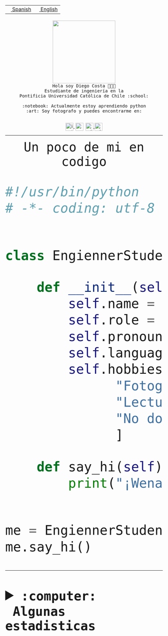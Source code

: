 <table border="0"  align="right">
 <tr><td><a href="README.md"><img src="https://upload.wikimedia.org/wikipedia/commons/thumb/8/89/Bandera_de_Espa%C3%B1a.svg/1200px-Bandera_de_Espa%C3%B1a.svg.png" height="10"> Spanish</a></td>
 <td><a href="README.en.md"><img src="https://upload.wikimedia.org/wikipedia/commons/a/a4/Flag_of_the_United_States.svg" height="10"> English</a></td></tr>
</table><br><br><br>


<p align="center">
  <img src="https://github.com/diegocostares/diegocostares/blob/main/Images/aaa2.gif?raw=true" height="200px" weight="200px">
  <br><samp>
    Hola soy Diego Costa 👨🏻‍💻<br>
    Estudiante de ingeniería en la <br>
    Pontificia Universidad Católica de Chile :school:<br>
  <br>
    :notebook: Actualmente estoy aprendiendo python <br>
    :art: Soy fotografo y puedes encontrarme en: <br>
  <br></samp>
  
</p>

<p align="center">
   <a href="https://instagram.com/diegocosta_no" target="blank">
    <img 
    align="center" src="https://cdn.jsdelivr.net/npm/simple-icons@3.0.1/icons/instagram.svg" alt="instagram" height="25px" width="25px" />
  </a>
  <a style="border: 3px solid; color: white;"href="https://t.me/diegocosta_no" target="blank">
  <img
  align="center" alt="Telegram" width="25px" src="https://icons-for-free.com/iconfiles/png/512/Telegram-1324888767380505522.png" />
</a>
<a href="https://api.whatsapp.com/send?phone=56971897835&text=Hola!" target="blank">
  <img
  align="center" alt="wtsp" width="25px" src="https://img.icons8.com/pastel-glyph/2x/whatsapp--v2.png" />
</a>
<a href="https://www.linkedin.com/in/diego-costa-786249213/" target="blank">
  <img
  align="center" alt="wtsp" width="25px" src="https://img.icons8.com/metro/452/linkedin.png" />
</a>

  </a>
</p>

---


<p align="center"><font size="25"><samp>Un poco de mi en codigo</samp></front></p>


```python
#!/usr/bin/python
# -*- coding: utf-8 -*-


class EngiennerStudent:

    def __init__(self):
        self.name = "Diego Costa"
        self.role = "Estudiante"
        self.pronouns = "he/him"
        self.language_spoken = ["es_CL", "en_US"]
        self.hobbies = [
              "Fotografia",
              "Lectura",
              "No dormir",
              ]

    def say_hi(self):
        print("¡Wena mundo!")


me = EngiennerStudent()
me.say_hi()
```
---
<details>
  <summary><b><samp>:computer: &nbsp;Algunas estadisticas</samp></b></summary>
  <br/></p>

<!--START_SECTION:waka-->
![Code Time](http://img.shields.io/badge/Code%20Time-1%2C229%20hrs-blue)

📅 **Soy más productivo los Martes** 

```text
Lunes                    714 commits         ████░░░░░░░░░░░░░░░░░░░░░   15.32 % 
Martes                   889 commits         █████░░░░░░░░░░░░░░░░░░░░   19.07 % 
Miércoles                573 commits         ███░░░░░░░░░░░░░░░░░░░░░░   12.29 % 
Jueves                   723 commits         ████░░░░░░░░░░░░░░░░░░░░░   15.51 % 
Viernes                  680 commits         ████░░░░░░░░░░░░░░░░░░░░░   14.59 % 
Sábado                   390 commits         ██░░░░░░░░░░░░░░░░░░░░░░░   08.37 % 
Domingo                  693 commits         ████░░░░░░░░░░░░░░░░░░░░░   14.86 % 
```


📊 **Esta semana me dediqué a** 

```text
🐱‍💻 Proyectos: 
tarea-2-diegocostares    5 hrs 17 mins       ████████░░░░░░░░░░░░░░░░░   33.44 % 
codefest-uc-2023-2       4 hrs 47 mins       ████████░░░░░░░░░░░░░░░░░   30.32 % 
Desktop                  3 hrs 8 mins        █████░░░░░░░░░░░░░░░░░░░░   19.89 % 
Unknown Project          1 hr 32 mins        ██░░░░░░░░░░░░░░░░░░░░░░░   09.73 % 
proyecto-2023-2-proyecto-38 mins             █░░░░░░░░░░░░░░░░░░░░░░░░   04.05 % 
```


 Last Updated on 02/10/2023 18:35:29 UTC
<!--END_SECTION:waka-->
  
  

<p align="center"> <img src="https://github-readme-stats.vercel.app/api?username=diegocostares&show_icons=true&theme=ayu-mirage" alt="abhisheknaiidu" /></p>
 
</details>
